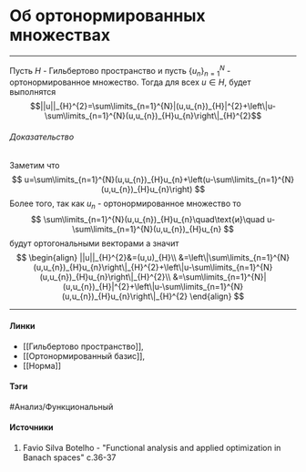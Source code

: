 # Об ортонормированных множествах
***
Пусть $H$ - Гильбертово пространство и пусть $\{u_{n}\}_{n=1}^{N}$ - ортонормированное множество.
Тогда для всех $u\in H$, будет выполнятся $$||u||_{H}^{2}=\sum\limits_{n=1}^{N}|(u,u_{n})_{H}|^{2}+\left\|u-\sum\limits_{n=1}^{N}(u,u_{n})_{H}u_{n}\right\|_{H}^{2}$$
###### Доказательство
Заметим что
$$
u=\sum\limits_{n=1}^{N}(u,u_{n})_{H}u_{n}+\left(u-\sum\limits_{n=1}^{N}(u,u_{n})_{H}u_{n}\right)
$$
Более того, так как $u_{n}$ - ортонормированное множество то 
$$
\sum\limits_{n=1}^{N}(u,u_{n})_{H}u_{n}\quad\text{и}\quad u-\sum\limits_{n=1}^{N}(u,u_{n})_{H}u_{n}
$$
будут ортогональными векторами а значит
$$
\begin{align}
||u||_{H}^{2}&=(u,u)_{H}\\
&=\left\|\sum\limits_{n=1}^{N}(u,u_{n})_{H}u_{n}\right\|_{H}^{2}+\left\|u-\sum\limits_{n=1}^{N}(u,u_{n})_{H}u_{n}\right\|_{H}^{2}\\
&=\sum\limits_{n=1}^{N}|(u,u_{n})_{H}|^{2}+\left\|u-\sum\limits_{n=1}^{N}(u,u_{n})_{H}u_{n}\right\|_{H}^{2}
\end{align}
$$
***
#### Линки
- [[Гильбертово пространство]],
- [[Ортонормированный базис]],
- [[Норма]]
#### Тэги
 #Анализ/Функциональный 
#### Источники
1. Favio Silva Botelho - "Functional analysis and applied optimization in Banach spaces" c.36-37